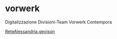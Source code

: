 # vorwerk
Digitalizzazione Divisioni-Team Vorwerk Contempora


[ReteAlessandria.geojson](http://geojson.io/#id=github:geomktg/vorwerk/blob/master/ReteAlessandria.geojson)
